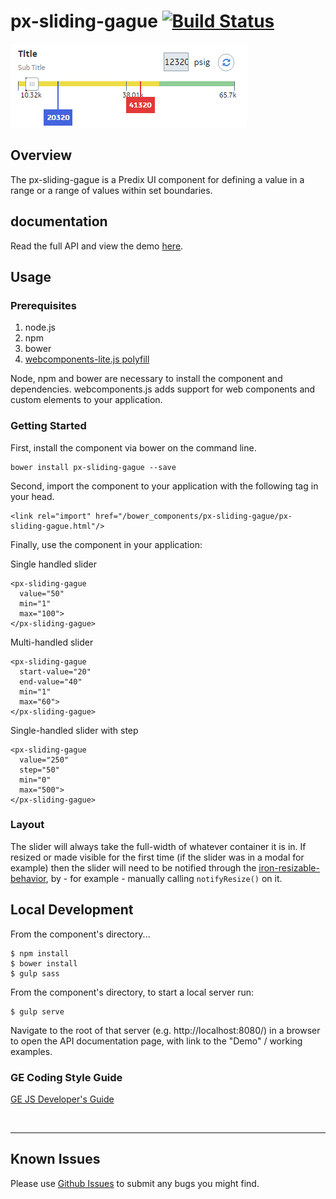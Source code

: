 # px-sliding-gague [![Build Status](https://travis-ci.org/PredixDev/px-sliding-gague.svg?branch=master)](https://travis-ci.org/PredixDev/px-sliding-gague)

[![px-sliding-gague demo](px-sliding-gague.png?raw=true)](https://github.com/PredixDev/px-sliding-gague)

## Overview

The px-sliding-gague is a Predix UI component for defining a value in a range or a range of values within set boundaries.

## documentation

Read the full API and view the demo [here](https://predixdev.github.io/px-sliding-gague).

## Usage

### Prerequisites
1. node.js
2. npm
3. bower
4. [webcomponents-lite.js polyfill](https://github.com/webcomponents/webcomponentsjs)

Node, npm and bower are necessary to install the component and dependencies. webcomponents.js adds support for web components and custom elements to your application.

### Getting Started

First, install the component via bower on the command line.

```
bower install px-sliding-gague --save
```

Second, import the component to your application with the following tag in your head.

```
<link rel="import" href="/bower_components/px-sliding-gague/px-sliding-gague.html"/>
```

Finally, use the component in your application:

Single handled slider
```
<px-sliding-gague
  value="50"
  min="1"
  max="100">
</px-sliding-gague>
```

Multi-handled slider
```
<px-sliding-gague
  start-value="20"
  end-value="40"
  min="1"
  max="60">
</px-sliding-gague>
```

Single-handled slider with step
```
<px-sliding-gague
  value="250"
  step="50"
  min="0"
  max="500">
</px-sliding-gague>
```

### Layout

The slider will always take the full-width of whatever container it is in.
If resized or made visible for the first time (if the slider was in a modal for example) then the slider will need to be notified through the [iron-resizable-behavior](https://elements.polymer-project.org/elements/iron-resizable-behavior?active=Polymer.IronResizableBehavior), by - for example - manually calling `notifyResize()` on it.


## Local Development

From the component's directory...

```
$ npm install
$ bower install
$ gulp sass
```

From the component's directory, to start a local server run:

```
$ gulp serve
```

Navigate to the root of that server (e.g. http://localhost:8080/) in a browser to open the API documentation page, with link to the "Demo" / working examples.


### GE Coding Style Guide
[GE JS Developer's Guide](https://github.com/GeneralElectric/javascript)

<br />
<hr />

## Known Issues

Please use [Github Issues](https://github.com/PredixDev/px-sliding-gague/issues) to submit any bugs you might find.
